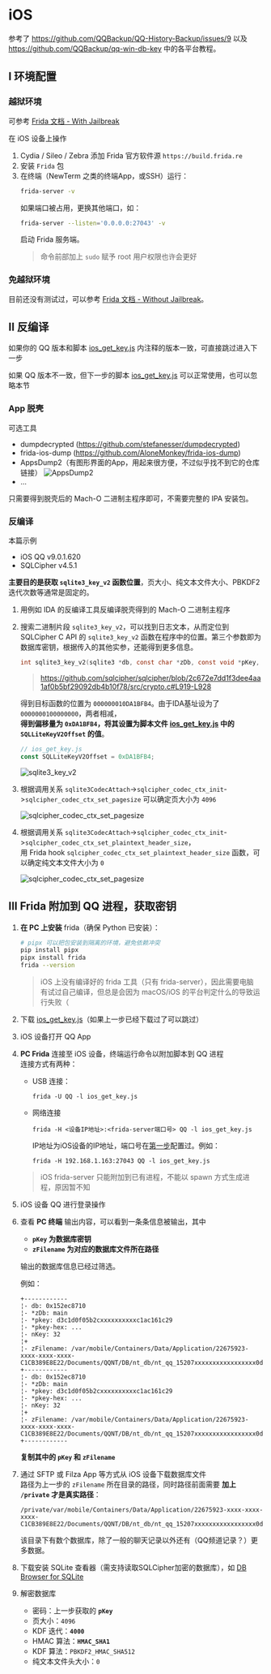 # iOS

参考了 https://github.com/QQBackup/QQ-History-Backup/issues/9 以及 https://github.com/QQBackup/qq-win-db-key 中的各平台教程。

## I 环境配置

### 越狱环境

可参考 [Frida 文档 - With Jailbreak](https://frida.re/docs/ios/#with-jailbreak)

在 iOS 设备上操作

1. Cydia / Sileo / Zebra 添加 Frida 官方软件源 `https://build.frida.re`
2. 安装 `Frida` 包
3. 在终端（NewTerm 之类的终端App，或SSH）运行：
   ```zsh
   frida-server -v
   ```
   如果端口被占用，更换其他端口，如：
   ```zsh
   frida-server --listen='0.0.0.0:27043' -v
   ```
   启动 Frida 服务端。
   > 命令前部加上 `sudo` 赋予 root 用户权限也许会更好

### 免越狱环境

目前还没有测试过，可以参考 [Frida 文档 - Without Jailbreak](https://frida.re/docs/ios/#without-jailbreak)。

## II 反编译

如果你的 QQ 版本和脚本 [ios_get_key.js](ios_get_key.js) 内注释的版本一致，可直接跳过进入下一步

如果 QQ 版本不一致，但下一步的脚本 [ios_get_key.js](ios_get_key.js) 可以正常使用，也可以忽略本节

### App 脱壳

可选工具

- dumpdecrypted (https://github.com/stefanesser/dumpdecrypted)
- frida-ios-dump (https://github.com/AloneMonkey/frida-ios-dump)
- AppsDump2（有图形界面的App，用起来很方便，不过似乎找不到它的仓库链接）
   ![AppsDump2](img/img-ios-4.JPG)
- ...

只需要得到脱壳后的 Mach-O 二进制主程序即可，不需要完整的 IPA 安装包。

### 反编译

本篇示例
- iOS QQ v9.0.1.620
- SQLCipher v4.5.1

**主要目的是获取 `sqlite3_key_v2` 函数位置**，页大小、纯文本文件大小、PBKDF2 迭代次数等通常是固定的。

1. 用例如 IDA 的反编译工具反编译脱壳得到的 Mach-O 二进制主程序

2. 搜索二进制片段 `sqlite3_key_v2`，可以找到日志文本，从而定位到SQLCipher C API 的 `sqlite3_key_v2` 函数在程序中的位置。第三个参数即为数据库密钥，根据传入的其他实参，还能得到更多信息。

   ```c
   int sqlite3_key_v2(sqlite3 *db, const char *zDb, const void *pKey, int nKey);
   ```
   > https://github.com/sqlcipher/sqlcipher/blob/2c672e7dd1f3dee4aa1af0b5bf29092db4b10f78/src/crypto.c#L919-L928

   得到目标函数的位置为 `000000010DA1BFB4`。由于IDA基址设为了 `0000000100000000`，两者相减，\
   **得到偏移量为 `0xDA1BFB4`，将其设置为脚本文件 [ios_get_key.js](ios_get_key.js)  中的 `SQLLiteKeyV2Offset` 的值**。

   ```javascript
   // ios_get_key.js
   const SQLLiteKeyV2Offset = 0xDA1BFB4;
   ```

   ![sqlite3_key_v2](img/image-ios-1.png)

3. 根据调用关系 `sqlite3CodecAttach`->`sqlcipher_codec_ctx_init`->`sqlcipher_codec_ctx_set_pagesize` 可以确定页大小为 `4096`

   ![sqlcipher_codec_ctx_set_pagesize](img/image-ios-3.png)

4. 根据调用关系 `sqlite3CodecAttach`->`sqlcipher_codec_ctx_init`->`sqlcipher_codec_ctx_set_plaintext_header_size`，\
   用 Frida hook `sqlcipher_codec_ctx_set_plaintext_header_size` 函数，可以确定纯文本文件大小为 `0`

   ![sqlcipher_codec_ctx_set_pagesize](img/image-ios-2.png)

## III Frida 附加到 QQ 进程，获取密钥

1. **在 PC 上安装** frida（确保 Python 已安装）：
   ```bash
   # pipx 可以把包安装到隔离的环境，避免依赖冲突
   pip install pipx
   pipx install frida
   frida --version
   ```
   > iOS 上没有编译好的 frida 工具（只有 frida-server），因此需要电脑\
   > 有试过自己编译，但总是会因为 macOS/iOS 的平台判定什么的导致运行失败（

2. 下载 [ios_get_key.js](ios_get_key.js)（如果上一步已经下载过了可以跳过）

3. iOS 设备打开 QQ App

4. **PC Frida** 连接至 iOS 设备，终端运行命令以附加脚本到 QQ 进程 \
   连接方式有两种：
   - USB 连接：
      ```
      frida -U QQ -l ios_get_key.js
      ```
   - 网络连接
      ```
      frida -H <设备IP地址>:<frida-server端口号> QQ -l ios_get_key.js
      ```
      IP地址为iOS设备的IP地址，端口号在[第一步](#越狱环境)配置过。例如：
      ```
      frida -H 192.168.1.163:27043 QQ -l ios_get_key.js
      ```
   > iOS frida-server 只能附加到已有进程，不能以 spawn 方式生成进程，原因暂不知

5. iOS 设备 QQ 进行登录操作

6. 查看 **PC 终端** 输出内容，可以看到一条条信息被输出，其中

   - **`pKey` 为数据库密钥**
   - **`zFilename` 为对应的数据库文件所在路径**

   输出的数据库信息已经过筛选。

   例如：
   ```
   +------------
   ¦- db: 0x152ec8710
   ¦- *zDb: main
   ¦- *pkey: d3c1d0f05b2cxxxxxxxxxxc1ac161c29
   ¦- *pkey-hex: ...
   ¦- nKey: 32
   ¦+
   ¦- zFilename: /var/mobile/Containers/Data/Application/22675923-xxxx-xxxx-xxxx-C1CB389E8E22/Documents/QQNT/DB/nt_db/nt_qq_15207xxxxxxxxxxxxxxxxx0d0be/nt_msg.db
   +------------
   ¦- db: 0x152ec8710
   ¦- *zDb: main
   ¦- *pkey: d3c1d0f05b2cxxxxxxxxxxc1ac161c29
   ¦- *pkey-hex: ...
   ¦- nKey: 32
   ¦+
   ¦- zFilename: /var/mobile/Containers/Data/Application/22675923-xxxx-xxxx-xxxx-C1CB389E8E22/Documents/QQNT/DB/nt_db/nt_qq_15207xxxxxxxxxxxxxxxxx0d0be/guild_msg.db
   +------------
   ```
   **复制其中的 `pKey` 和 `zFilename`**

7. 通过 SFTP 或 Filza App 等方式从 iOS 设备下载数据库文件 \
   路径为上一步的 `zFilename` 所在目录的路径，同时路径前面需要 **加上 `/private` 才是真实路径**：
   ```
   /private/var/mobile/Containers/Data/Application/22675923-xxxx-xxxx-xxxx-C1CB389E8E22/Documents/QQNT/DB/nt_db/nt_qq_15207xxxxxxxxxxxxxxxxx0d0be
   ```
   该目录下有数个数据库，除了一般的聊天记录以外还有（QQ频道记录？）更多数据。

8. 下载安装 SQLite 查看器（需支持读取SQLCipher加密的数据库），如 [DB Browser for SQLite](https://sqlitebrowser.org/)

9. 解密数据库
   - 密码：上一步获取的 **`pKey`**
   - 页大小：`4096`
   - KDF 迭代：**`4000`**
   - HMAC 算法：**`HMAC_SHA1`**
   - KDF 算法：`PBKDF2_HMAC_SHA512`
   - 纯文本文件头大小：`0`
